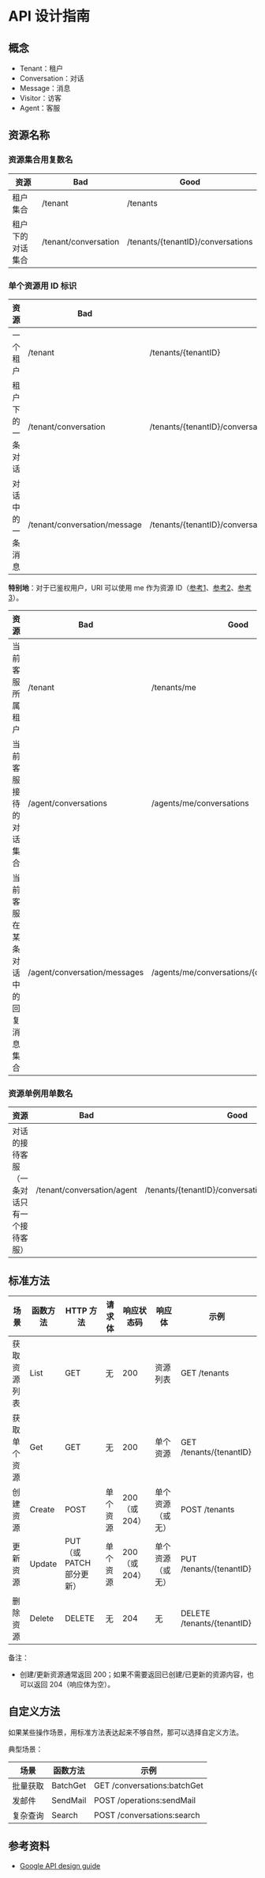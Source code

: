 # API 设计指南

## 概念

- Tenant：租户
- Conversation：对话
- Message：消息
- Visitor：访客
- Agent：客服

## 资源名称

### 资源集合用复数名

| 资源 | Bad | Good |
| --- | --- | --- |
| 租户集合 | /tenant | /tenants |
| 租户下的对话集合 | /tenant/conversation | /tenants/{tenantID}/conversations |

### 单个资源用 ID 标识

| 资源 | Bad | Good |
| --- | --- | --- |
| 一个租户 | /tenant | /tenants/{tenantID} |
| 租户下的一条对话 | /tenant/conversation | /tenants/{tenantID}/conversations/{convID} |
| 对话中的一条消息 | /tenant/conversation/message | /tenants/{tenantID}/conversations/{convID}/messages/{messageID} |

**特别地**：对于已鉴权用户，URI 可以使用 me 作为资源 ID（[参考1](https://developers.google.com/gmail/api/reference/rest/v1/users.messages.attachments/get#path-parameters)、[参考2](https://softwareengineering.stackexchange.com/questions/273348/should-i-specify-the-userid-in-the-rest-url-structure)、[参考3](https://stackoverflow.com/questions/35719797/is-using-magic-me-self-resource-identifiers-going-against-rest-principles)）。

| 资源 | Bad | Good |
| --- | --- | --- |
| 当前客服所属租户 | /tenant | /tenants/me |
| 当前客服接待的对话集合 | /agent/conversations | /agents/me/conversations |
| 当前客服在某条对话中的回复消息集合 | /agent/conversation/messages | /agents/me/conversations/{convID}/messages |


### 资源单例用单数名

| 资源 | Bad | Good |
| --- | --- | --- |
| 对话的接待客服（一条对话只有一个接待客服） | /tenant/conversation/agent | /tenants/{tenantID}/conversations/{convID}/agent |

## 标准方法

| 场景 | 函数方法 | HTTP 方法 | 请求体 | 响应状态码 | 响应体 | 示例 |
| --- | --- | --- | --- | --- | --- | --- |
| 获取资源列表 | List | GET | 无 | 200 | 资源列表 | GET /tenants |
| 获取单个资源 | Get | GET | 无 | 200 | 单个资源 | GET /tenants/{tenantID} |
| 创建资源 | Create | POST | 单个资源 | 200（或 204） | 单个资源（或无） | POST /tenants |
| 更新资源 | Update | PUT （或 PATCH 部分更新）| 单个资源 | 200（或 204） | 单个资源（或无） | PUT /tenants/{tenantID} |
| 删除资源 | Delete | DELETE | 无 | 204 | 无 | DELETE /tenants/{tenantID} |

备注：

- 创建/更新资源通常返回 200；如果不需要返回已创建/已更新的资源内容，也可以返回 204（响应体为空）。

## 自定义方法

如果某些操作场景，用标准方法表达起来不够自然，那可以选择自定义方法。

典型场景：

| 场景 | 函数方法 | 示例 |
| --- | --- | --- |
| 批量获取 | BatchGet | GET /conversations:batchGet |
| 发邮件 | SendMail | POST /operations:sendMail |
| 复杂查询 | Search | POST /conversations:search |


## 参考资料

- [Google API design guide](https://cloud.google.com/apis/design)